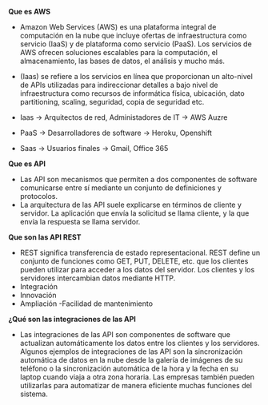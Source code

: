 **Que es AWS**
- Amazon Web Services (AWS) es una plataforma integral de computación en la nube que incluye ofertas de infraestructura como servicio (IaaS) y de plataforma como servicio (PaaS). Los servicios de AWS ofrecen soluciones escalables para la computación, el almacenamiento, las bases de datos, el análisis y mucho más.

- (Iaas) se refiere a los servicios en línea que proporcionan un alto-nivel de APIs utilizadas para indireccionar detalles a bajo nivel de infraestructura como recursos de informática física, ubicación, dato partitioning, scaling, seguridad, copia de seguridad etc.

- Iaas -> Arquitectos de red, Administadores de IT -> AWS Auzre
- PaaS -> Desarrolladores de software -> Heroku, Openshift
- Saas -> Usuarios finales -> Gmail, Office 365

**Que es API**

- Las API son mecanismos que permiten a dos componentes de software comunicarse entre sí mediante un conjunto de definiciones y protocolos.
- La arquitectura de las API suele explicarse en términos de cliente y servidor. La aplicación que envía la solicitud se llama cliente, y la que envía la respuesta se llama servidor.

**Que son las API REST**

- REST significa transferencia de estado representacional. REST define un conjunto de funciones como GET, PUT, DELETE, etc. que los clientes pueden utilizar para acceder a los datos del servidor. Los clientes y los servidores intercambian datos mediante HTTP.
- Integración 
- Innovación 
- Ampliación
-Facilidad de mantenimiento

**¿Qué son las integraciones de las API**

- Las integraciones de las API son componentes de software que actualizan automáticamente los datos entre los clientes y los servidores. Algunos ejemplos de integraciones de las API son la sincronización automática de datos en la nube desde la galería de imágenes de su teléfono o la sincronización automática de la hora y la fecha en su laptop cuando viaja a otra zona horaria. Las empresas también pueden utilizarlas para automatizar de manera eficiente muchas funciones del sistema.